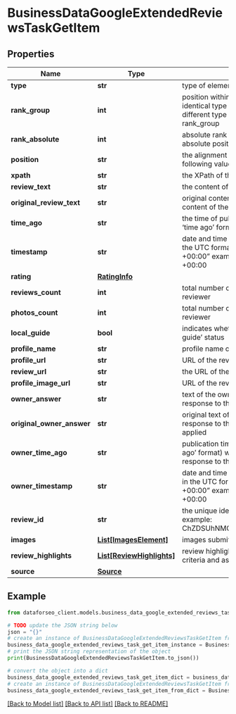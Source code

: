 # BusinessDataGoogleExtendedReviewsTaskGetItem


## Properties

Name | Type | Description | Notes
------------ | ------------- | ------------- | -------------
**type** | **str** | type of element | [optional] 
**rank_group** | **int** | position within a group of elements with identical type values positions of elements with different type values are omitted from rank_group | [optional] 
**rank_absolute** | **int** | absolute rank among all the listed reviews absolute position among all reviews on the list | [optional] 
**position** | **str** | the alignment of the review in SERP can take the following values: right | [optional] 
**xpath** | **str** | the XPath of the review | [optional] 
**review_text** | **str** | the content of the review | [optional] 
**original_review_text** | **str** | original content of the review the original content of the review, no auto-translate applied | [optional] 
**time_ago** | **str** | the time of publication indicates the time (in the ‘time ago’ format) when the review was listed | [optional] 
**timestamp** | **str** | date and time when a review was published in the UTC format: “yyyy-mm-dd hh-mm-ss +00:00” example: 2019-11-15 12:57:46 +00:00 | [optional] 
**rating** | [**RatingInfo**](RatingInfo.md) |  | [optional] 
**reviews_count** | **int** | total number of reviews submitted by the reviewer | [optional] 
**photos_count** | **int** | total number of photos submitted by the reviewer | [optional] 
**local_guide** | **bool** | indicates whether the reviewer has a ‘local guide’ status | [optional] 
**profile_name** | **str** | profile name of the reviewer | [optional] 
**profile_url** | **str** | URL of the reviewer’s profile | [optional] 
**review_url** | **str** | the URL of the review | [optional] 
**profile_image_url** | **str** | URL of the reviewer’s profile image | [optional] 
**owner_answer** | **str** | text of the owner’s response the owner’s response to the review | [optional] 
**original_owner_answer** | **str** | original text of the owner’s response the original response to the review, no auto-translate applied | [optional] 
**owner_time_ago** | **str** | publication time indicates the time (in the ‘time ago’ format) when the owner submitted the response to the review | [optional] 
**owner_timestamp** | **str** | date and time of the owner’s reply to the review in the UTC format: “yyyy-mm-dd hh-mm-ss +00:00” example: 2019-11-15 12:57:46 +00:00 | [optional] 
**review_id** | **str** | the unique identifier of a review on Google example: ChZDSUhNMG9nS0VJQ0FnSUMxbHFyMFlnEAE | [optional] 
**images** | [**List[ImagesElement]**](ImagesElement.md) | images submitted by the reviewer | [optional] 
**review_highlights** | [**List[ReviewHighlights]**](ReviewHighlights.md) | review highlights contains highlighted review criteria and assessments | [optional] 
**source** | [**Source**](Source.md) |  | [optional] 

## Example

```python
from dataforseo_client.models.business_data_google_extended_reviews_task_get_item import BusinessDataGoogleExtendedReviewsTaskGetItem

# TODO update the JSON string below
json = "{}"
# create an instance of BusinessDataGoogleExtendedReviewsTaskGetItem from a JSON string
business_data_google_extended_reviews_task_get_item_instance = BusinessDataGoogleExtendedReviewsTaskGetItem.from_json(json)
# print the JSON string representation of the object
print(BusinessDataGoogleExtendedReviewsTaskGetItem.to_json())

# convert the object into a dict
business_data_google_extended_reviews_task_get_item_dict = business_data_google_extended_reviews_task_get_item_instance.to_dict()
# create an instance of BusinessDataGoogleExtendedReviewsTaskGetItem from a dict
business_data_google_extended_reviews_task_get_item_from_dict = BusinessDataGoogleExtendedReviewsTaskGetItem.from_dict(business_data_google_extended_reviews_task_get_item_dict)
```
[[Back to Model list]](../README.md#documentation-for-models) [[Back to API list]](../README.md#documentation-for-api-endpoints) [[Back to README]](../README.md)


